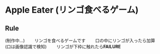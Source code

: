 # Apple Eater (リンゴ食べるゲーム)
## Rule
(制作中...)　　
リンゴを食べるゲームです　　
口の中にリンゴが入ったら加算　　
(口は画像認識で検知)　　
リンゴが下枠に触れたら**FAILURE**